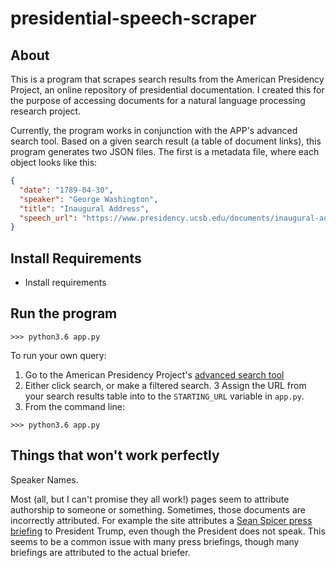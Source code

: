 # presidential-speech-scraper

## About

This is a program that scrapes search results from the American Presidency Project, an online repository of presidential documentation. I created this for the purpose of accessing documents for a natural language processing research project.

Currently, the program works in conjunction with the APP's advanced search tool. Based on a given search result (a table of document links), this program generates two JSON files. The first is a metadata file, where each object looks like this:

```JSON
{
  "date": "1789-04-30",
  "speaker": "George Washington",
  "title": "Inaugural Address",
  "speech_url": "https://www.presidency.ucsb.edu/documents/inaugural-address-16"
}
```

## Install Requirements

* Install requirements


## Run the program

```
>>> python3.6 app.py
```


To run your own query:

1. Go to the American Presidency Project's [advanced search tool](https://www.presidency.ucsb.edu/advanced-search)
2. Either click search, or make a filtered search.
3 Assign the URL from your search results table into to the  `STARTING_URL` variable in `app.py`.
4. From the command line:

```
>>> python3.6 app.py
```


## Things that won't work perfectly

Speaker Names.

Most (all, but I can't promise they all work!) pages seem to attribute authorship to someone or something. Sometimes, those documents are incorrectly attributed. For example the site attributes a [Sean Spicer press briefing](https://www.presidency.ucsb.edu/documents/press-gaggle-press-secretary-sean-spicer-1) to President Trump, even though the President does not speak. This seems to be a common issue with many press briefings, though many briefings are attributed to the actual briefer.  
